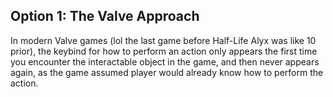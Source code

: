


## Option 1: The Valve Approach
In modern Valve games (lol the last game before Half-Life Alyx was like 10 prior), the keybind for how to perform an action only appears the first time you encounter the interactable object in the game, and then never appears again, as the game assumed player would already know how to perform the action.